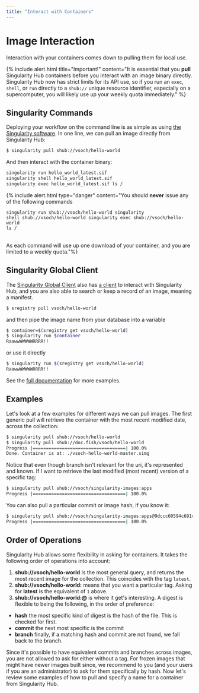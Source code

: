 ```yaml
---
title: "Interact with Containers"
---
```


# Image Interaction

Interaction with your containers comes down to pulling them for local use.

{% include alert.html title="Important!"  content="It is essential that you <strong>pull</strong> Singularity Hub containers before you interact with an image binary directly. Singularity Hub now has strict limits for its API use, so if you run an `exec`, `shell`, or `run` directly to a `shub://` unique resource identifier, especially on a supercomputer, you will likely use up your weekly quota immediately." %}

## Singularity Commands

Deploying your workflow on the command line is as simple as using [the Singularity software](https://www.sylabs.io/guides/3.1/user-guide/). In one line, we can pull an image directly from
Singularity Hub:

```bash
$ singularity pull shub://vsoch/hello-world
```

And then interact with the container binary:

```bash
singularity run hello_world_latest.sif
singularity shell hello_world_latest.sif
singularity exec hello_world_latest.sif ls /
```

{% include alert.html type="danger" content="You should <strong>never</strong> issue any of the following commands<pre><code>singularity run shub://vsoch/hello-world
singularity shell shub://vsoch/hello-world
singularity exec shub://vsoch/hello-world ls /
</code></pre><br>
As each command will use up one download of your container, and you are limited to a weekly quota."%}


## Singularity Global Client

The [Singularity Global Client](https://singularityhub.github.io/sregistry-cli) also has [a client](https://singularityhub.github.io/sregistry-cli/client-hub) to interact with Singularity Hub, and you are also able to search or keep a record of an image, meaning a manifest.

```bash
$ sregistry pull vsoch/hello-world
```

and then pipe the image name from your database into a variable

```bash
$ container=$(sregistry get vsoch/hello-world)
$ singularity run $container
RaawwWWWWWRRRR!!
```
or use it directly

```bash
$ singularity run $(sregistry get vsoch/hello-world)
RaawwWWWWWRRRR!!
```

See the [full documentation](https://singularityhub.github.io/sregistry-cli/client-hub) for more examples.


## Examples

Let's look at a few examples for different ways we can pull images. The first generic pull will retrieve the container with the most recent modified date, across the collection:

```bash
$ singularity pull shub://vsoch/hello-world
$ singularity pull shub://doc.fish/vsoch/hello-world
Progress |===================================| 100.0% 
Done. Container is at: ./vsoch-hello-world-master.simg
```
Notice that even though branch isn't relevant for the uri, it's represented and known. If I want to retrieve the last modified (most recent) version of a specific tag:

```bash
$ singularity pull shub://vsoch/singularity-images:apps
Progress |===================================| 100.0% 
```

You can also pull a particular commit or image hash, if you know it:

```bash
$ singularity pull shub://vsoch/singularity-images:apps@9dccc60594c691c861b37d458d3e284b2f6923ea
Progress |===================================| 100.0% 
```

## Order of Operations
Singularity Hub allows some flexibility in asking for containers. It takes the following order of operations into account:

 1. **shub://vsoch/hello-world** Is the most general query, and returns the most recent image for the collection. This coincides with the tag `latest`. 
 2. **shub://vsoch/hello-world:<tag>** means that you want a particular tag. Asking for **latest** is the equivalent of `1` above.
 3. **shub://vsoch/hello-world:<tag>@<digest>** is where it get's interesting. A digest is flexible to being the following, in the order of preference:
  - **hash** the most specific kind of digest is the hash of the file. This is checked for first.
  - **commit** the next most specific is the commit
  - **branch** finally, if a matching hash and commit are not found, we fall back to the branch.

Since it's possible to have equivalent commits and branches across images, you are not allowed to ask for either without a tag. For frozen images that might have newer images built since, we recommend to you (and your users if you are an administrator) to ask for them specifically by hash. Now let's review some examples of how to pull and specify a name for a container from Singularity Hub.
